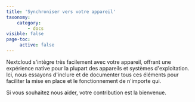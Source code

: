 ```yaml
---
title: 'Synchroniser vers votre appareil'
taxonomy:
    category:
        - docs
visible: false
page-toc:
     active: false
---
```


Nextcloud s'intègre très facilement avec votre appareil, offrant une expérience native pour la plupart des appareils et systèmes d'exploitation.
Ici, nous essayons d'inclure et de documenter tous ces éléments pour faciliter la mise en place et le fonctionnement de n'importe qui.

Si vous souhaitez nous aider, votre contribution est la bienvenue.
